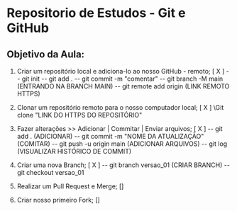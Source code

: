 # Repositorio de Estudos - Git e GitHub

## Objetivo da Aula:

1. Criar um repositório local e adiciona-lo ao nosso GitHub - remoto; [ X ]
 -- git init
 -- git add .
 -- git commit -m "comentar"
 -- git branch -M main (ENTRANDO NA BRANCH MAIN)
 -- git remote add origin (LINK REMOTO HTTPS)
 
2. Clonar um repositório remoto para o nosso computador local; [ X ]
\\Git clone "LINK DO HTTPS DO REPOSITÓRIO"

3. Fazer alterações >> Adicionar | Commitar | Enviar arquivos; [ X ]
 -- git add . (ADICIONAR)
 -- git commit -m "NOME DA ATUALIZAÇÃO" (COMITAR)
 -- git push -u origin main (ADICIONAR ARQUIVOS)
 -- git log (VISUALIZAR HISTÓRICO DE COMMIT)

4. Criar uma nova Branch; [ X ]
 -- git branch versao_01 (CRIAR BRANCH)
 -- git checkout versao_01 

5. Realizar um Pull Request e Merge; []

6. Criar nosso primeiro Fork; []
